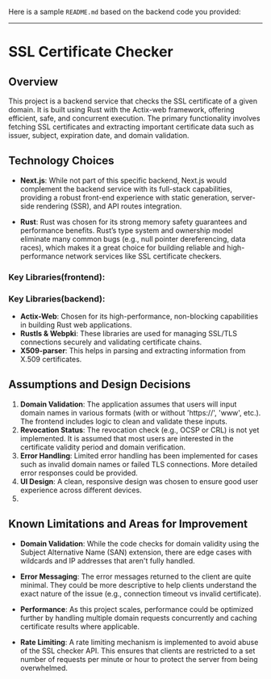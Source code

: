 Here is a sample `README.md` based on the backend code you provided:

---

# SSL Certificate Checker

## Overview

This project is a backend service that checks the SSL certificate of a given domain. It is built using Rust with the Actix-web framework, offering efficient, safe, and concurrent execution. The primary functionality involves fetching SSL certificates and extracting important certificate data such as issuer, subject, expiration date, and domain validation.

## Technology Choices
- **Next.js**: While not part of this specific backend, Next.js would complement the backend service with its full-stack capabilities, providing a robust front-end experience with static generation, server-side rendering (SSR), and API routes integration.

- **Rust**: Rust was chosen for its strong memory safety guarantees and performance benefits. Rust’s type system and ownership model eliminate many common bugs (e.g., null pointer dereferencing, data races), which makes it a great choice for building reliable and high-performance network services like SSL certificate checkers.
  


### Key Libraries(frontend):

### Key Libraries(backend):
- **Actix-Web**: Chosen for its high-performance, non-blocking capabilities in building Rust web applications.
- **Rustls & Webpki**: These libraries are used for managing SSL/TLS connections securely and validating certificate chains.
- **X509-parser**: This helps in parsing and extracting information from X.509 certificates.

## Assumptions and Design Decisions

1. **Domain Validation**: The application assumes that users will input domain names in various formats (with or without 'https://', 'www', etc.). The frontend includes logic to clean and validate these inputs.
2. **Revocation Status**: The revocation check (e.g., OCSP or CRL) is not yet implemented. It is assumed that most users are interested in the certificate validity period and domain verification.
3. **Error Handling**: Limited error handling has been implemented for cases such as invalid domain names or failed TLS connections. More detailed error responses could be provided.
4. **UI Design**: A clean, responsive design was chosen to ensure good user experience across different devices.
5. 

## Known Limitations and Areas for Improvement

- **Domain Validation**: While the code checks for domain validity using the Subject Alternative Name (SAN) extension, there are edge cases with wildcards and IP addresses that aren't fully handled.
  
- **Error Messaging**: The error messages returned to the client are quite minimal. They could be more descriptive to help clients understand the exact nature of the issue (e.g., connection timeout vs invalid certificate).
  
- **Performance**: As this project scales, performance could be optimized further by handling multiple domain requests concurrently and caching certificate results where applicable.
- **Rate Limiting**: A rate limiting mechanism is implemented to avoid abuse of the SSL checker API. This ensures that clients are restricted to a set number of requests per minute or hour to protect the server from being overwhelmed.
